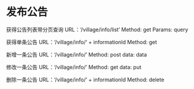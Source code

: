 # 发布公告
获得公告列表带分页查询
URL：‘/village/info/list’
Method: get
Params: query

获得单条公告
URL：‘/village/info/’ + informationId
Method: get

新增一条公告
URL：‘/village/info/’
Method: post
data: data

修改一条公告
URL：‘/village/info/’
Method: get
data: put

删除一条公告
URL：‘/village/info/’ + informationId
Method: delete
